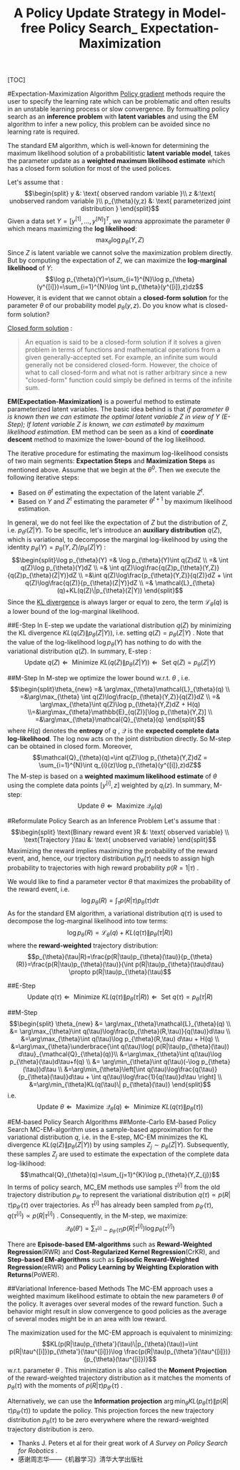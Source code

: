 ﻿---
layout: post
title: "A Policy Update Strategy in Model-free Policy Search_ Expectation-Maximization"       # Title of the post
description: A Policy Update Strategy in Model-free Policy Search_ Expectation-Maximization       # Description of the post, used for Facebook Opengraph & Twitter
headline: Policy Update Strategy in EM Style      # Will appear in bold letters on top of the post
modified: 2019-8-2                 # Date
category: Reinforcement Learning
tags: [EM]
image: fox.jpg
comments: true
mathjax: true
---


[TOC]

#Expectation-Maximization Algorithm
[Policy gradient](http://blog.csdn.net/philthinker/article/details/77452891) methods require the user to specify the learning rate which can be problematic and often results in an unstable learning process or slow convergence. By formualting policy search as an **inference problem** with **latent variables** and using the EM algorithm to infer a new policy, this problem can be avoided since no learning rate is required.

The standard EM algorithm, which is well-known for determining the maximum likelihood solution of a probabilitistic **latent variable model**, takes the parameter update as a **weighted maximum likelihood estimate** which has a closed form solution for most of the used polices. 

Let's assume that :
$$\begin{split} y &: \text{ observed random variable }\\ z &:\text{ unobserved random variable }\\ p_{\theta}(y,z) &: \text{ parameterized joint distribution } \end{split}$$ Given a data set $Y=[y^{[1]},\dots,y^{[N]}]^{T}$, we wanna approximate the parameter $\theta$ which means maximizing the **log likelihood**:
$$\max_{\theta}\log p_{\theta}(Y,Z)$$ Since  $Z$ is latent variable we cannot solve the maximization problem directly. But by computing the expectation of $Z$, we can maximize the  **log-marginal likelihood** of $Y$:
$$\log p_{\theta}(Y)=\sum_{i=1}^{N}\log p_{\theta}(y^{[i]})=\sum_{i=1}^{N}\log \int p_{\theta}(y^{[i]},z)dz$$ However, it is evident that we cannot obtain a **closed-form solution** for the parameter $\theta$ of our probability model $p_{\theta}(y,z)$. Do you know what is closed-form solution? 

[Closed form solution](http://mathworld.wolfram.com/Closed-FormSolution.html) :
> An equation is said to be a closed-form solution if it solves a given problem in terms of functions and mathematical operations from a given generally-accepted set. For example, an infinite sum would generally not be considered closed-form. However, the choice of what to call closed-form and what not is rather arbitrary since a new "closed-form" function could simply be defined in terms of the infinite sum.

**EM(Expectation-Maximization)** is a powerful method to estimate parameterized latent variables. The basic idea behind is that *if parameter $\theta$ is known then we can estimate the optimal latent variable $Z$ in view of $Y$ (E-Step); If latent variable $Z$ is known, we can estimate$\theta$ by maximum likelihood estimation.* EM method can be seen as a kind of **coordinate descent** method to maximize the lower-bound of the log likelihood.



The iterative procedure for estimating the maximum log-likelihood consists of two main segments: **Expectation Steps** and **Maximization Steps** as mentioned above. Assume that we begin at the $\theta^{0}$. Then we execute the following iterative steps:

 - Based on $\theta^{t}$ estimating the expectation of the latent variable $Z^{t}$.
 - Based on $Y$ and $Z^{t}$ estimating the parameter $\theta^{t+1}$ by maximum likelihood estimation.

In general, we do not feel like the expectation of $Z$ but the distribution of $Z$, i.e. $p_{\theta^{t}}(Z | Y)$. To be specific, let's introduce an **auxiliary distribution** $q(Z)$, which is variational, to decompose the marginal log-likelihood by using the identity $p_{\theta}(Y)=p_{\theta}(Y,Z)/p_{\theta}(Z|Y)$ :
$$\begin{split}\log p_{\theta}(Y) =& \log p_{\theta}(Y)\int q(Z)dZ \\ =& \int q(Z)\log p_{\theta}(Y)dZ \\ =& \int q(Z)\log\frac{q(Z)p_{\theta}(Y,Z)}{q(Z)p_{\theta}(Z|Y)}dZ \\ =&\int q(Z)\log\frac{p_{\theta}(Y,Z)}{q(Z)}dZ + \int q(Z)\log\frac{q(Z)}{p_{\theta}(Z|Y)}dZ \\ =& \mathcal{L}_{\theta}(q)+KL(q(Z)\|p_{\theta}(Z|Y)) \end{split}$$ Since the [KL divergence](http://blog.csdn.net/philthinker/article/details/70172905) is always larger or equal to zero, the term $\mathcal{L}_{\theta}(q)$ is a lower bound of the log-marginal likelihood. 

##E-Step
In E-step we update the variational distribution $q(Z)$ by minimizing the KL divergence $KL(q(Z)\|p_{\theta}(Z|Y))$, i.e. setting $q(Z)=p_{\theta}(Z|Y)$ . Note that the value of the log-likelihood $\log p_{\theta}(Y)$ has nothing to do with the variational distribution $q(Z)$. In summary, E-step :
$$\text{Update } q(Z) \Leftarrow \text{ Minimize } KL(q(Z)\|p_{\theta}(Z|Y)) \Leftarrow \text{ Set } q(Z)=p_{\theta}(Z|Y)$$

##M-Step
In M-step we optimize the lower bound w.r.t. $\theta$ , i.e. 
$$\begin{split}\theta_{new} =& \arg\max_{\theta}\mathcal{L}_{\theta}(q) \\ =&\arg\max_{\theta} \int q(Z)\log\frac{p_{\theta}(Y,Z)}{q(Z)}dZ \\ =& \arg\max_{\theta}\int q(Z)\log p_{\theta}(Y,Z)dZ + H(q) \\=&\arg\max_{\theta}\mathbb{E}_{q(Z)}[\log p_{\theta}(Y,Z)] \\ =&\arg\max_{\theta}\mathcal{Q}_{\theta}(q) \end{split}$$ where $H(q)$ denotes the **entropy** of $q$ , $\mathcal{Q}$ is the **expected complete data log-likelihood**. The log now acts on the joint distribution directly. So M-step can be obtained in closed form. Moreover, 
$$\mathcal{Q}_{\theta}(q)=\int q(Z)\log p_{\theta}(Y,Z)dZ = \sum_{i=1}^{N}\int q_{i}(z)\log p_{\theta}(y^{[i]},z)dZ$$ The M-step is based on a **weighted maximum likelihood estimate** of $\theta$ using the complete data points $[y^{[i]},z]$ weighted by $q_{i}(z)$. In summary, M-step:
$$\text{Update } \theta \Leftarrow \text{ Maximize }\mathcal{Q}_{\theta}(q) $$

#Reformulate Policy Search as an Inference Problem
Let's assume that :
$$\begin{split} \text{Binary reward event }R &: \text{ observed variable} \\ \text{Trajectory }\tau &: \text{ unobserved variable} \end{split}$$ Maximizing the reward implies maximizing the probability of the reward event, and, hence, our trjectory distribution $p_{\theta}(\tau)$ needs to assign high probability to trajectories with high reward probability $p(R=1|\tau)$ . 

We would like to find a parameter vector $\theta$ that maximizes the probability of the reward event, i.e. 
$$\log p_{\theta}(R)=\int_{\tau}p(R|\tau)p_{\theta}(\tau)d\tau$$ As for the standard EM algorithm, a variational distribution $q(\tau)$ is used to decompose the log-marginal likelihood into tow terms:
$$\log p_{\theta}(R)=\mathcal{L}_{\theta}(q)+KL(q(\tau)\|p_{\theta}(\tau|R))$$ where the **reward-weighted** trajectory distribution: 
$$p_{\theta}(\tau|R)=\frac{p(R|\tau)p_{\theta}(\tau)}{p_{\theta}(R)}=\frac{p(R|\tau)p_{\theta}(\tau)}{\int p(R|\tau)p_{\theta}(\tau)d\tau} \propto p(R|\tau)p_{\theta}(\tau)$$ 

##E-Step
$$\text{Update }q(\tau) \Leftarrow \text{ Minimize }KL(q(\tau)\|p_{\theta}(\tau|R)) \Leftarrow \text{ Set }q(\tau)=p_{\theta}(\tau|R) $$

##M-Step
$$\begin{split} \theta_{new} &= \arg\max_{\theta}\mathcal{L}_{\theta}(q) \\ &= \arg\max_{\theta}\int q(\tau)\log\frac{p_{\theta}(R,\tau)}{q(\tau)}d\tau \\ &=\arg\max_{\theta}\int q(\tau)\log p_{\theta}(R,\tau) d\tau + H(q) \\ &=\arg\max_{\theta}\underbrace{\int q(\tau)\log( p(R|\tau)p_{\theta}(\tau)) d\tau}_{\mathcal{Q}_{\theta}(q)}\\ &=\arg\max_{\theta}\int q(\tau)\log p_{\theta}(\tau)d\tau+f(q) \\ &= \arg\min_{\theta}\int q(\tau)(-\log p_{\theta}(\tau))d\tau \\ &=\arg\min_{\theta}\left[\int q(\tau)\log\frac{q(\tau)}{p_{\theta}(\tau)}d\tau +  \int q(\tau)\log\frac{1}{q(\tau)}d\tau \right] \\ &=\arg\min_{\theta}KL(q(\tau)\| p_{\theta}(\tau)) \end{split}$$ i.e. 
$$\text{Update } \theta \Leftarrow \text{ Maximize }\mathcal{Q}_{\theta}(q) \Leftarrow \text{ Minimize }KL(q(\tau)\|p_{\theta}(\tau)) $$

#EM-based Policy Search Algorithms
##Monte-Carlo EM-based Policy Search
MC-EM-algorithm uses a sample-based approximation for the variational distribution $q$, i.e. in the E-step, MC-EM minimizes the KL divergence $KL(q(Z)\|p_{\theta}(Z|Y))$ by using samples $Z_{j}\sim p_{\theta}(Z|Y)$. Subsequently, these samples $Z_{j}$ are used to estimate the expectation of the complete data log-liklihood:
$$\mathcal{Q}_{\theta}(q)=\sum_{j=1}^{K}\log p_{\theta}(Y,Z_{j})$$ In terms of policy search, MC_EM methods use samples $\tau^{[i]}$ from the old trajectory distribution $p_{\theta'}$ to represent the variational distribution $q(\tau)\propto p(R|\tau)p_{\theta'}(\tau)$ over trajectories. As $\tau^{[i]}$ has already been sampled from $p_{\theta'}(\tau)$, $q(\tau^{[i]})\propto p(R|\tau^{[i]})$ . Consequently, in the M-step, we maximize:
$$\mathcal{Q}_{\theta}(\theta')=\sum_{\tau^{[i]}\sim p_{\theta'}(\tau)}p(R|\tau^{[i]})\log p_{\theta}(\tau^{[i]})$$

There are **Episode-based EM-algorithms** such as **Reward-Weighted Regression**(RWR) and **Cost-Regularized Kernel Regression**(CrKR), and **Step-based EM-algorithms** such as **Episodic Reward-Weighted Regression**(eRWR) and **Policy Learning by Weighting Exploration with Returns**(PoWER). 

##Variational Inference-based Methods
The MC-EM approach uses a weighted maximum likelihood estimate to obtain the new parameters $\theta$ of the policy. It averages over several modes of the reward function. Such a behavior might result in slow convergence to good policies as the average of several modes might be in an area with low reward. 

The maximization used for the MC-EM approach is equivalent to minimizing: 
$$KL(p(R|\tau)p_{\theta'}(\tau)\|p_{\theta}(\tau))=\int p(R|\tau^{[i]})p_{\theta'}(\tau^{[i]})\log \frac{p(R|\tau)p_{\theta'}(\tau^{[i]})}{p_{\theta}(\tau^{[i]})}$$ w.r.t. parameter $\theta$ . This minimization is also called the **Moment Projection** of the reward-weighted trajectory distribution as it matches the moments of $p_{\theta}(\tau)$ with the moments of $p(R|\tau)p_{\theta'}(\tau)$ . 

Alternatively, we can use the **Information projection** $\arg\min_{\theta}KL(p_{\theta}(\tau)\| p(R|\tau)p_{\theta'}(\tau))$ to update the policy. This projection forces the new trajectory distribution $p_{\theta}(\tau)$ to be zero everywhere where the reward-weighted trajectory distribution is zero. 

 - Thanks J. Peters et al for their great work of *A Survey on Policy Search for Robotics* . 
 - 感谢周志华——《机器学习》清华大学出版社